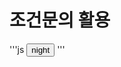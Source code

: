 # 조건문의 활용

'''js
 <input
      id="night_day"
      type="button"
      value="night"
      onclick="
        if(document.querySelector('#night_day').value === 'night') { 
          document.querySelector('body').style.backgroundColor = 'black';
          document.querySelector('body').style.color = 'white';
          document.querySelector('#night_day').value = 'day';
        } else {
          document.querySelector('body').style.backgroundColor = 'white';
          document.querySelector('body').style.color = 'black';
          document.querySelector('#night_day').value = 'night';
        }
      "
    />
'''

